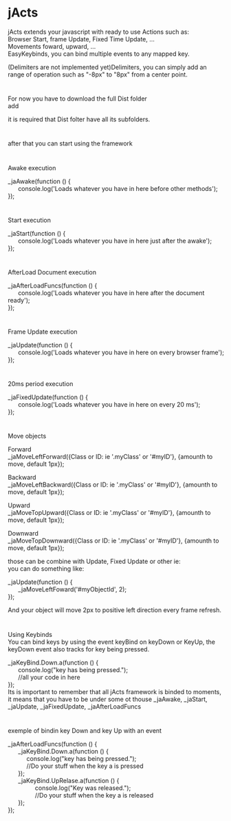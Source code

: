 # jActs
jActs extends your javascript with ready to use Actions such as:   
Browser Start, frame Update, Fixed Time Update, ...  
Movements foward, upward, ...  
EasyKeybinds, you can bind multiple events to any mapped key.  
  
(Delimiters are not implemented yet)Delimiters, you can simply add an range of operation such as "-8px" to "8px" from a center point.  
#  
For now you have to download the full Dist folder  
add  
  
<script src='{yourPath}/Dist/jActs.js'></script>  
  
it is required that Dist folter have all its subfolders.  
#
after that you can start using the framework
#
Awake execution  
  
_jaAwake(function () {  
&nbsp;&nbsp;&nbsp;&nbsp;&nbsp;    console.log('Loads whatever you have in here before other methods');  
});  
#
Start execution  
  
_jaStart(function () {  
&nbsp;&nbsp;&nbsp;&nbsp;&nbsp;    console.log('Loads whatever you have in here just after the awake');   
});  
#
AfterLoad Document execution  
  
_jaAfterLoadFuncs(function () {  
&nbsp;&nbsp;&nbsp;&nbsp;&nbsp;    console.log('Loads whatever you have in here after the document ready');  
});  
#
Frame Update execution  
  
_jaUpdate(function () {  
&nbsp;&nbsp;&nbsp;&nbsp;&nbsp;    console.log('Loads whatever you have in here on every browser frame');  
});  
#
20ms period execution  
  
_jaFixedUpdate(function () {  
&nbsp;&nbsp;&nbsp;&nbsp;&nbsp;    console.log('Loads whatever you have in here on every 20 ms');  
});  
#
Move objects  
  
Forward  
_jaMoveLeftForward({Class or ID: ie '.myClass' or '#myID'}, {amounth to move, default 1px});  
  
Backward  
_jaMoveLeftBackward({Class or ID: ie '.myClass' or '#myID'}, {amounth to move, default 1px});  
  
Upward  
_jaMoveTopUpward({Class or ID: ie '.myClass' or '#myID'}, {amounth to move, default 1px});  
  
Downward  
_jaMoveTopDownward({Class or ID: ie '.myClass' or '#myID'}, {amounth to move, default 1px});  
  
those can be combine with Update, Fixed Update or other ie:  
you can do something like:  
  
_jaUpdate(function () {  
&nbsp;&nbsp;&nbsp;&nbsp;&nbsp;        _jaMoveLeftFoward('#myObjectId', 2);  
});  
  
And your object will move 2px to positive left direction every frame refresh.  
  
#
Using Keybinds  
You can bind keys by using the event keyBind on keyDown or KeyUp, the keyDown event also tracks for key being pressed.   
  
_jaKeyBind.Down.a(function () {  
&nbsp;&nbsp;&nbsp;&nbsp;&nbsp;	console.log("key <a> has being pressed.");  
&nbsp;&nbsp;&nbsp;&nbsp;&nbsp;	//all your code in here  
});  
Its is important to remember that all jActs framework is binded to moments, it means that you have to be under some ot thouse
_jaAwake, _jaStart, _jaUpdate, _jaFixedUpdate, _jaAfterLoadFuncs
#
exemple of bindin key Down and key Up with an event  
  
_jaAfterLoadFuncs(function () {  
&nbsp;&nbsp;&nbsp;&nbsp;&nbsp;	_jaKeyBind.Down.a(function () {  
&nbsp;&nbsp;&nbsp;&nbsp;&nbsp;&nbsp;&nbsp;&nbsp;&nbsp;&nbsp;		console.log("key <a> has being pressed.");  
&nbsp;&nbsp;&nbsp;&nbsp;&nbsp;&nbsp;&nbsp;&nbsp;&nbsp;&nbsp;		//Do your stuff when the key a is pressed  
&nbsp;&nbsp;&nbsp;&nbsp;&nbsp;	});  
&nbsp;&nbsp;&nbsp;&nbsp;&nbsp;	_jaKeyBind.UpRelase.a(function () {  
&nbsp;&nbsp;&nbsp;&nbsp;&nbsp;&nbsp;&nbsp;&nbsp;&nbsp;&nbsp;&nbsp;&nbsp;&nbsp;&nbsp;&nbsp;		console.log("Key <a> was released.");  
&nbsp;&nbsp;&nbsp;&nbsp;&nbsp;&nbsp;&nbsp;&nbsp;&nbsp;&nbsp;&nbsp;&nbsp;&nbsp;&nbsp;&nbsp;		//Do your stuff when the key a is released  
&nbsp;&nbsp;&nbsp;&nbsp;&nbsp;	});  
});  
#